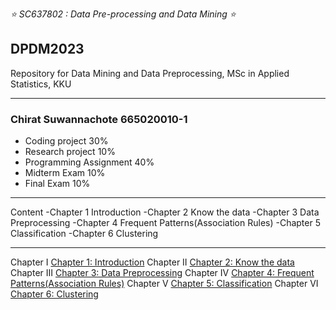 *⭐ SC637802 : Data Pre-processing and Data Mining ⭐*

## DPDM2023
Repository for Data Mining and Data Preprocessing, MSc in Applied Statistics, KKU 

---

### Chirat Suwannachote 665020010-1
- Coding project 30%
- Research project 10%
- Programming Assignment 40%
- Midterm Exam 10%
- Final Exam 10%

---

Content 
-Chapter 1	Introduction
-Chapter 2	Know the data
-Chapter 3	Data Preprocessing
-Chapter 4	Frequent Patterns(Association Rules)
-Chapter 5	Classification
-Chapter 6	Clustering

---
Chapter I 
[Chapter 1: Introduction](https://github.com/chin0104/DPDM2023/blob/main/introduction.ipynb)
Chapter II 
[Chapter 2: Know the data](https://github.com/chin0104/DPDM2023/blob/main/Data102_(Chapter2).ipynb)
Chapter III 
[Chapter 3: Data Preprocessing](https://github.com/chin0104/DPDM2023/blob/main/preprocessing.ipynb)
Chapter IV 
[Chapter 4: Frequent Patterns(Association Rules)](https://github.com/chin0104/DPDM2023/blob/main/Frequent_Patterns_(Association_Rules).ipynb)
Chapter V
[Chapter 5: Classification](https://github.com/chin0104/DPDM2023/blob/main/Classification_HW6.ipynb)
Chapter VI 
[Chapter 6: Clustering](https://github.com/chin0104/DPDM2023/blob/main/Chapter%2010%20Clustering.pdf)


